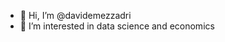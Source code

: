 - 👋 Hi, I’m @davidemezzadri
- 👀 I’m interested in data science and economics
<!---
- 🌱 I’m currently learning ...
- 💞️ I’m looking to collaborate on ...
- 📫 How to reach me ...
--->

<!---
davidemezzadri/davidemezzadri is a ✨ special ✨ repository because its `README.md` (this file) appears on your GitHub profile.
You can click the Preview link to take a look at your changes.
--->

